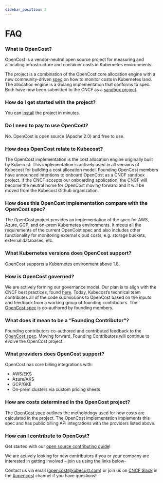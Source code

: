 ```yaml
---
sidebar_position: 3
---
```


# FAQ

### What is OpenCost?

OpenCost is a vendor-neutral open source project for measuring and allocating infrastructure and container costs in Kubernetes environments.

The project is a combination of the OpenCost core allocation engine with a new community-driven [spec](https://github.com/opencost/opencost/tree/develop/spec) on how to monitor costs in Kubernetes land. The allocation engine is a Golang implementation that conforms to spec. Both have now been submitted to the CNCF as a [sandbox project](https://www.cncf.io/sandbox-projects/).

### How do I get started with the project?

You can [install](install.md) the project in minutes.

### Do I need to pay to use OpenCost?

No. OpenCost is open source (Apache 2.0) and free to use.

### How does OpenCost relate to Kubecost?

The OpenCost implementation is the cost allocation engine originally built by Kubecost. This implementation is actively used in all versions of Kubecost for building a cost allocation model. Founding OpenCost members have announced intentions to onboard OpenCost as a CNCF sandbox project. If the CNCF accepts our onboarding application, the CNCF will become the neutral home for OpenCost moving forward and it will be moved from the Kubecost Github organization.

### How does this OpenCost implementation compare with the OpenCost spec?

The OpenCost project provides an implementation of the spec for AWS, Azure, GCP, and on-prem Kubernetes environments. It meets all the requirements of the current OpenCost spec and also includes other functionality for monitoring external cloud costs, e.g. storage buckets, external databases, etc.

### What Kubernetes versions does OpenCost support?

OpenCost supports a Kubernetes environment above 1.8.

### How is OpenCost governed?

We are actively forming our governance model. Our plan is to align with the CNCF best practices, found [here](https://www.cncf.io/blog/2019/08/30/cncf-technical-principles-and-open-governance-success/). Today, Kubecost’s technical team contributes all of the code submissions to OpenCost based on the inputs and feedback from a working group of founding contributors. The [OpenCost spec](https://github.com/opencost/opencost/tree/develop/spec) is co-authored by founding members.

### What does it mean to be a “Founding Contributor”?

Founding contributors co-authored and contributed feedback to the [OpenCost spec](https://github.com/opencost/opencost/tree/develop/spec). Moving forward, Founding Contributors will continue to evolve the OpenCost project.

### What providers does OpenCost support?

OpenCost has core billing integrations with:

- AWS/EKS
- Azure/AKS
- GCP/GKE
- On-prem clusters via custom pricing sheets

### How are costs determined in the OpenCost project?

The [OpenCost spec](https://github.com/opencost/opencost/tree/develop/spec) outlines the metholodogy used for how costs are calculated in the project. The OpenCost implementation implements this spec and has public billing API integrations with the providers listed above.

### How can I contribute to OpenCost?

Get started with our [open source contributing guide](https://github.com/opencost/opencost/blob/develop/CONTRIBUTING.md)!

We are actively looking for new contributors if you or your company are interested in getting involved – join us using the links below-

Contact us via email (<opencost@kubecost.com>) or join us on [CNCF Slack](https://slack.cncf.io/) in the [#opencost](https://cloud-native.slack.com/archives/C03D56FPD4G) channel if you have questions!
